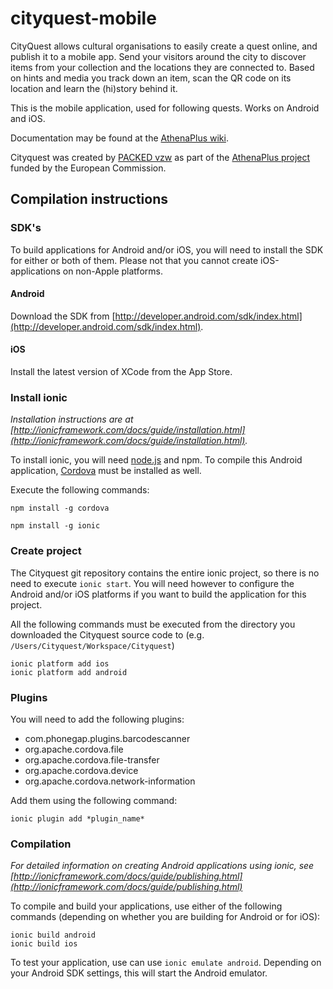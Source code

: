 # cityquest-mobile
CityQuest allows cultural organisations to easily create a quest online, and publish it to a mobile app.   Send your visitors around the city to discover items from your collection and the locations they are connected to. Based on hints and media you track down an item, scan the QR code on its location and learn the (hi)story behind it.
 
This is the mobile application, used for following quests. Works on Android and iOS.
 
Documentation may be found at the [AthenaPlus wiki](http://wiki.athenaplus.eu/index.php/CityQuest).
 
Cityquest was created by [PACKED vzw](http://packed.be/) as part of the [AthenaPlus project](http://www.athenaplus.eu/) funded by the European Commission.

## Compilation instructions
### SDK's
To build applications for Android and/or iOS, you will need to install the SDK for either or both of them. Please not that you cannot create iOS-applications on non-Apple platforms.
#### Android
Download the SDK from [http://developer.android.com/sdk/index.html](http://developer.android.com/sdk/index.html).
#### iOS
Install the latest version of XCode from the App Store.
### Install ionic
_Installation instructions are at [http://ionicframework.com/docs/guide/installation.html](http://ionicframework.com/docs/guide/installation.html)._

To install ionic, you will need [node.js](http://nodejs.org) and npm. To compile this Android application, [Cordova](http://cordova.apache.org) must be installed as well.

Execute the following commands:

`npm install -g cordova`

`npm install -g ionic`

### Create project
The Cityquest git repository contains the entire ionic project, so there is no need to execute `ionic start`. You will need however to configure the Android and/or iOS platforms if you want to build the application for this project.

All the following commands must be executed from the directory you downloaded the Cityquest source code to (e.g. `/Users/Cityquest/Workspace/Cityquest`)

```
ionic platform add ios
ionic platform add android
```

### Plugins
You will need to add the following plugins:

* com.phonegap.plugins.barcodescanner
* org.apache.cordova.file
* org.apache.cordova.file-transfer
* org.apache.cordova.device
* org.apache.cordova.network-information

Add them using the following command:

`ionic plugin add *plugin_name*`

### Compilation
_For detailed information on creating Android applications using ionic, see [http://ionicframework.com/docs/guide/publishing.html](http://ionicframework.com/docs/guide/publishing.html)_

To compile and build your applications, use either of the following commands (depending on whether you are building for Android or for iOS):

```
ionic build android
ionic build ios
```

To test your application, use can use `ionic emulate android`. Depending on your Android SDK settings, this will start the Android emulator.
